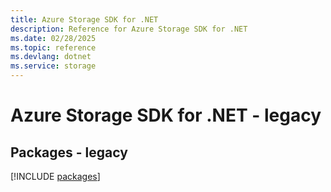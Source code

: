 ```yaml
---
title: Azure Storage SDK for .NET
description: Reference for Azure Storage SDK for .NET
ms.date: 02/28/2025
ms.topic: reference
ms.devlang: dotnet
ms.service: storage
---
```

# Azure Storage SDK for .NET - legacy
## Packages - legacy
[!INCLUDE [packages](storage-index.md)]